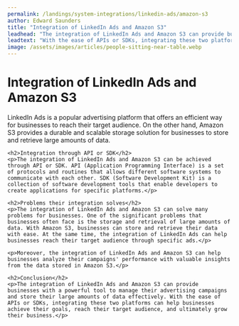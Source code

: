 ```yaml
---
permalink: /landings/system-integrations/linkedin-ads/amazon-s3
author: Edward Saunders
title: "Integration of LinkedIn Ads and Amazon S3"
leadhead: "The integration of LinkedIn Ads and Amazon S3 can provide businesses with a powerful tool to manage their advertising campaigns and store their large amounts of data effectively"
leadtext: "With the ease of APIs or SDKs, integrating these two platforms can help businesses achieve their goals, reach their target audience, and ultimately grow their business."
image: /assets/images/articles/people-sitting-near-table.webp
---
```

<div class="arttext">	<h1>Integration of LinkedIn Ads and Amazon S3</h1>
	<p>LinkedIn Ads is a popular advertising platform that offers an efficient way for businesses to reach their target audience. On the other hand, Amazon S3 provides a durable and scalable storage solution for businesses to store and retrieve large amounts of data. </p>

	<h2>Integration through API or SDK</h2>
	<p>The integration of LinkedIn Ads and Amazon S3 can be achieved through API or SDK. API (Application Programming Interface) is a set of protocols and routines that allows different software systems to communicate with each other. SDK (Software Development Kit) is a collection of software development tools that enable developers to create applications for specific platforms.</p>

	<h2>Problems their integration solves</h2>
	<p>The integration of LinkedIn Ads and Amazon S3 can solve many problems for businesses. One of the significant problems that businesses often face is the storage and retrieval of large amounts of data. With Amazon S3, businesses can store and retrieve their data with ease. At the same time, the integration of LinkedIn Ads can help businesses reach their target audience through specific ads.</p>

	<p>Moreover, the integration of LinkedIn Ads and Amazon S3 can help businesses analyze their campaigns' performance with valuable insights from the data stored in Amazon S3.</p>

	<h2>Conclusion</h2>
	<p>The integration of LinkedIn Ads and Amazon S3 can provide businesses with a powerful tool to manage their advertising campaigns and store their large amounts of data effectively. With the ease of APIs or SDKs, integrating these two platforms can help businesses achieve their goals, reach their target audience, and ultimately grow their business.</p>
</div>